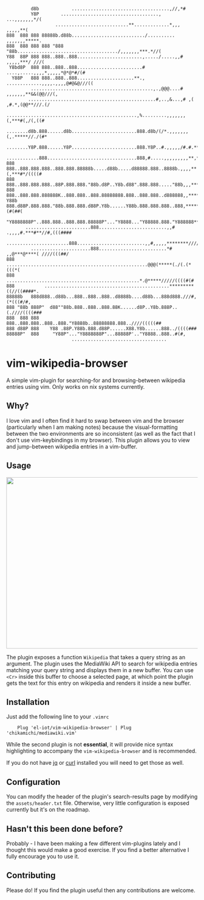 ```
         d8b            ....................................,//,*#
         Y8P        ...................................., ...,,,,,,,*/(
                  ...........................**.............*,,, ,,,,,**(
888  888 888 88888b.d88b.........................../.......... ,,,,,,,*****.
888  888 888 888 "888 "88b...................................../,,,,,,,***.*//(
Y88  88P 888 888..888..888........................,...../.....,,# ,,,,,***/ ///(
 Y8bd8P  888 888..888..888........................# ....,.....,,,,*,,,,,*@*@*#/(#
  Y88P   888 888..888..888.....................**., .............,,,,.,,,,@#@&@///((
         .............................................,.,@@@....# ,,,,,,,**&&(@@///(,
        ...............................................#,..,&...,# ,( ,#.*,(@@**///.(/
       ................................................,%.........,,,,,,,(,***#(,/(,((#
      ........d8b.888......d8b........................888.d8b/(/*.,,,,,,,(,.*****//./(#*
      ........Y8P.888......Y8P........................888.Y8P..#.,,,,,/#.#.*****///((((/
      ............888.................................888,#.....,,,,,,,,,**,**##./(((((#
888  888..888.888.888..888.888.88888b.....d88b.....d88888.888..8888b.,,,,**(,***#*/((((#
888  888..888.888.888..88P.888.888."88b.d8P..Y8b.d88".888.888....."88b,,,****#//.//(((##
888  888..888.888.888888K..888.888..888.88888888.888..888.888..d888888,,****#./////(((/#
Y88b 888.d88P.888.888."88b.888.888.d88P.Y8b......Y88b.888.888.888..888,*****#,//#*(#(##(
 "Y8888888P"..888.888..888.888.88888P"..."Y8888..."Y88888.888."Y888888******/#.//(((###
       ........................888.........................,,# .,,,,#.***#**//#,(((####
        .......................888.........................,,#,,,,,********////((((###
         ......................888.........................*# ,,@***@****( ////(((##/
888        ....................................................@@@(*****(./(.(*(((*(
888          .................................................*.@*****/////((((#(#
888           ..............................................*********((//((####*.
88888b   888d888..d88b...888..888..888..d8888b....d88b...888d888.///#,(*(((#/#,
888 "88b 888P"  d88""88b.888..888..888.88K......d8P..Y8b.888P..(.////((((###
888  888 888    888..888.888..888..888."Y8888b..88888888.888..////(((((##
888 d88P 888    Y88 .88P.Y88b.888.d88P......X88.Y8b......888../((((###
88888P"  888     "Y88P"..."Y8888888P"...88888P'.."Y8888..888..#(#,
                        ...................................
```

<h1>vim-wikipedia-browser</h1>
A simple vim-plugin for searching-for and browsing-between wikipedia entries using vim. Only works on nix systems currently.

<h2>Why?</h2>
I love vim and I often find it hard to swap between vim and the browser (particularly when I am making notes) because the visual-formatting between the two environments are so inconsistent (as well as the fact that I don't use vim-keybindings in my browser). This plugin allows you to view and jump-between wikipedia entries in a vim-buffer.

<h2>Usage</h2>
<img src="https://github.com/el-iot/vim-wikipedia-browser/blob/master/assets/demo.gif" width="800" height="450" />

The plugin exposes a function <code>Wikipedia</code> that takes a query string as an argument. The plugin uses the MediaWiki API to search for wikipedia entries matching your query string and displays them in a new buffer. You can use <code>\<Cr\></code> inside this buffer to choose a selected page, at which point the plugin gets the text for this entry on wikipedia and renders it inside a new buffer.

<h2>Installation</h2>
Just add the following line to your <code>.vimrc</code>

```
    Plug 'el-iot/vim-wikipedia-browser' | Plug 'chikamichi/mediawiki.vim'
```

While the second plugin is not <b>essential</b>, it will provide nice syntax highlighting to accompany the <code>vim-wikipedia-browser</code> and is recommended. <br>

If you do not have <a href="https://stedolan.github.io/jq/download/">jq</a> or <a href="https://curl.haxx.se/download.html">curl</a> installed you will need to get those as well.

<h2>Configuration</h2>
You can modify the header of the plugin's search-results page by modifying the <code>assets/header.txt</code> file.
Otherwise, very little configuration is exposed currently but it's on the roadmap. <br>

<h2>Hasn't this been done before?</h2>
Probably - I have been making a few different vim-plugins lately and I thought this would make a good exercise. If you find a better alternative I fully encourage you to use it.

<h2>Contributing</h2>
Please do! If you find the plugin useful then any contributions are welcome.
